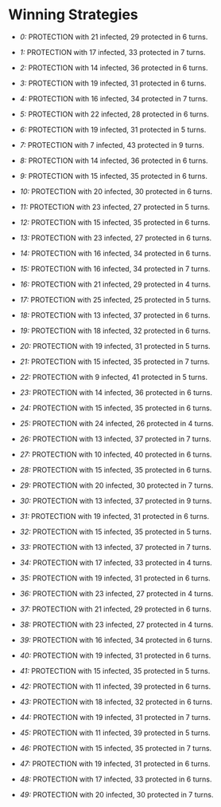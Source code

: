 # Winning Strategies

* _0:_ PROTECTION with 21 infected, 29 protected in 6 turns.


* _1:_ PROTECTION with 17 infected, 33 protected in 7 turns.


* _2:_ PROTECTION with 14 infected, 36 protected in 6 turns.


* _3:_ PROTECTION with 19 infected, 31 protected in 6 turns.


* _4:_ PROTECTION with 16 infected, 34 protected in 7 turns.


* _5:_ PROTECTION with 22 infected, 28 protected in 6 turns.


* _6:_ PROTECTION with 19 infected, 31 protected in 5 turns.


* _7:_ PROTECTION with 7 infected, 43 protected in 9 turns.


* _8:_ PROTECTION with 14 infected, 36 protected in 6 turns.


* _9:_ PROTECTION with 15 infected, 35 protected in 6 turns.


* _10:_ PROTECTION with 20 infected, 30 protected in 6 turns.


* _11:_ PROTECTION with 23 infected, 27 protected in 5 turns.


* _12:_ PROTECTION with 15 infected, 35 protected in 6 turns.


* _13:_ PROTECTION with 23 infected, 27 protected in 6 turns.


* _14:_ PROTECTION with 16 infected, 34 protected in 6 turns.


* _15:_ PROTECTION with 16 infected, 34 protected in 7 turns.


* _16:_ PROTECTION with 21 infected, 29 protected in 4 turns.


* _17:_ PROTECTION with 25 infected, 25 protected in 5 turns.


* _18:_ PROTECTION with 13 infected, 37 protected in 6 turns.


* _19:_ PROTECTION with 18 infected, 32 protected in 6 turns.


* _20:_ PROTECTION with 19 infected, 31 protected in 5 turns.


* _21:_ PROTECTION with 15 infected, 35 protected in 7 turns.


* _22:_ PROTECTION with 9 infected, 41 protected in 5 turns.


* _23:_ PROTECTION with 14 infected, 36 protected in 6 turns.


* _24:_ PROTECTION with 15 infected, 35 protected in 6 turns.


* _25:_ PROTECTION with 24 infected, 26 protected in 4 turns.


* _26:_ PROTECTION with 13 infected, 37 protected in 7 turns.


* _27:_ PROTECTION with 10 infected, 40 protected in 6 turns.


* _28:_ PROTECTION with 15 infected, 35 protected in 6 turns.


* _29:_ PROTECTION with 20 infected, 30 protected in 7 turns.


* _30:_ PROTECTION with 13 infected, 37 protected in 9 turns.


* _31:_ PROTECTION with 19 infected, 31 protected in 6 turns.


* _32:_ PROTECTION with 15 infected, 35 protected in 5 turns.


* _33:_ PROTECTION with 13 infected, 37 protected in 7 turns.


* _34:_ PROTECTION with 17 infected, 33 protected in 4 turns.


* _35:_ PROTECTION with 19 infected, 31 protected in 6 turns.


* _36:_ PROTECTION with 23 infected, 27 protected in 4 turns.


* _37:_ PROTECTION with 21 infected, 29 protected in 6 turns.


* _38:_ PROTECTION with 23 infected, 27 protected in 4 turns.


* _39:_ PROTECTION with 16 infected, 34 protected in 6 turns.


* _40:_ PROTECTION with 19 infected, 31 protected in 6 turns.


* _41:_ PROTECTION with 15 infected, 35 protected in 5 turns.


* _42:_ PROTECTION with 11 infected, 39 protected in 6 turns.


* _43:_ PROTECTION with 18 infected, 32 protected in 6 turns.


* _44:_ PROTECTION with 19 infected, 31 protected in 7 turns.


* _45:_ PROTECTION with 11 infected, 39 protected in 5 turns.


* _46:_ PROTECTION with 15 infected, 35 protected in 7 turns.


* _47:_ PROTECTION with 19 infected, 31 protected in 6 turns.


* _48:_ PROTECTION with 17 infected, 33 protected in 6 turns.


* _49:_ PROTECTION with 20 infected, 30 protected in 7 turns.


